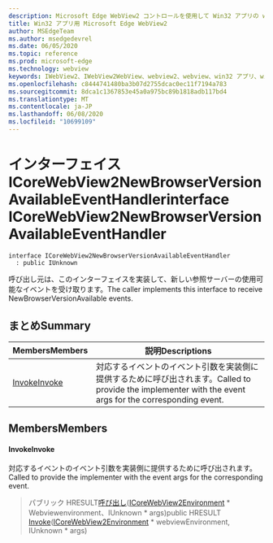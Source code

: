 ```yaml
---
description: Microsoft Edge WebView2 コントロールを使用して Win32 アプリの web コンテンツをホストする
title: Win32 アプリ用 Microsoft Edge WebView2
author: MSEdgeTeam
ms.author: msedgedevrel
ms.date: 06/05/2020
ms.topic: reference
ms.prod: microsoft-edge
ms.technology: webview
keywords: IWebView2、IWebView2WebView、webview2、webview、win32 アプリ、win32、edge、ICoreWebView2、ICoreWebView2Controller、browser control、edge html
ms.openlocfilehash: c8444741480ba3b07d2755dcac0ec11f7194a783
ms.sourcegitcommit: 8dca1c1367853e45a0a975bc89b1818adb117bd4
ms.translationtype: MT
ms.contentlocale: ja-JP
ms.lasthandoff: 06/08/2020
ms.locfileid: "10699109"
---
```

# <span data-ttu-id="58361-104">インターフェイス ICoreWebView2NewBrowserVersionAvailableEventHandler</span><span class="sxs-lookup"><span data-stu-id="58361-104">interface ICoreWebView2NewBrowserVersionAvailableEventHandler</span></span> 

```
interface ICoreWebView2NewBrowserVersionAvailableEventHandler
  : public IUnknown
```

<span data-ttu-id="58361-105">呼び出し元は、このインターフェイスを実装して、新しい参照サーバーの使用可能なイベントを受け取ります。</span><span class="sxs-lookup"><span data-stu-id="58361-105">The caller implements this interface to receive NewBrowserVersionAvailable events.</span></span>

## <span data-ttu-id="58361-106">まとめ</span><span class="sxs-lookup"><span data-stu-id="58361-106">Summary</span></span>

 <span data-ttu-id="58361-107">Members</span><span class="sxs-lookup"><span data-stu-id="58361-107">Members</span></span>                        | <span data-ttu-id="58361-108">説明</span><span class="sxs-lookup"><span data-stu-id="58361-108">Descriptions</span></span>
--------------------------------|---------------------------------------------
[<span data-ttu-id="58361-109">Invoke</span><span class="sxs-lookup"><span data-stu-id="58361-109">Invoke</span></span>](#invoke) | <span data-ttu-id="58361-110">対応するイベントのイベント引数を実装側に提供するために呼び出されます。</span><span class="sxs-lookup"><span data-stu-id="58361-110">Called to provide the implementer with the event args for the corresponding event.</span></span>

## <span data-ttu-id="58361-111">Members</span><span class="sxs-lookup"><span data-stu-id="58361-111">Members</span></span>

#### <span data-ttu-id="58361-112">Invoke</span><span class="sxs-lookup"><span data-stu-id="58361-112">Invoke</span></span> 

<span data-ttu-id="58361-113">対応するイベントのイベント引数を実装側に提供するために呼び出されます。</span><span class="sxs-lookup"><span data-stu-id="58361-113">Called to provide the implementer with the event args for the corresponding event.</span></span>

> <span data-ttu-id="58361-114">パブリック HRESULT[呼び出し](#invoke)([ICoreWebView2Environment](icorewebview2environment.md) \* Webviewenvironment、IUnknown \* args)</span><span class="sxs-lookup"><span data-stu-id="58361-114">public HRESULT [Invoke](#invoke)([ICoreWebView2Environment](icorewebview2environment.md) \* webviewEnvironment, IUnknown \* args)</span></span>

